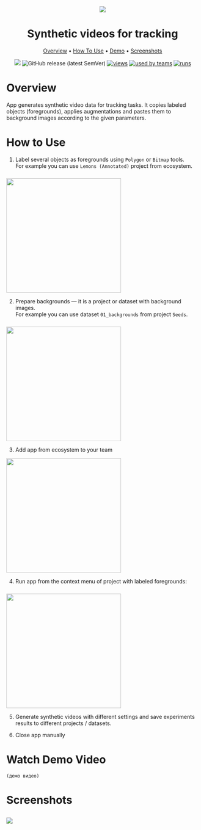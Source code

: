<div align="center" markdown>


<img src="https://imgur.com/1wvvNyY.png"/>  

# Synthetic videos for tracking

<p align="center">
  <a href="#Overview">Overview</a> •
  <a href="#How-To-Use">How To Use</a> •
  <a href="#Watch-Demo-Video">Demo</a> •
    <a href="#Screenshots">Screenshots</a>
</p>

[![](https://img.shields.io/badge/slack-chat-green.svg?logo=slack)](https://supervise.ly/slack)
![GitHub release (latest SemVer)](https://img.shields.io/github/v/release/supervisely-ecosystem/synthetic-videos-for-tracking)
[![views](https://app.supervise.ly/public/api/v3/ecosystem.counters?repo=supervisely-ecosystem/synthetic-videos-for-tracking&counter=views&label=views)](https://supervise.ly)
[![used by teams](https://app.supervise.ly/public/api/v3/ecosystem.counters?repo=supervisely-ecosystem/synthetic-videos-for-tracking&counter=downloads&label=used%20by%20teams)](https://supervise.ly)
[![runs](https://app.supervise.ly/public/api/v3/ecosystem.counters?repo=supervisely-ecosystem/synthetic-videos-for-tracking&counter=runs&label=runs&123)](https://supervise.ly)

</div>

# Overview

App generates synthetic video data for tracking tasks. It copies labeled objects (foregrounds), applies augmentations and pastes them to background images according to the given parameters.

# How to Use

1. Label several objects as foregrounds using `Polygon` or `Bitmap` tools.  
For example you can use `Lemons (Annotated)` project from ecosystem.  
<img src="https://imgur.com/3oshQw7.png" width="300" style='padding-top: 10px'>  


2. Prepare backgrounds — it is a project or dataset with background images.  
For example you can use dataset `01_backgrounds` from project `Seeds`.
<img src="https://imgur.com/BolnnHS.png" width="300" style='padding-top: 10px'>


3. Add app from ecosystem to your team   

 <img src="https://imgur.com/Neggszi.png" width="300">  


4. Run app from the context menu of project with labeled foregrounds:
<img src="https://imgur.com/68J2Z6t.png" width="300" style='padding-top: 10px'>  


5. Generate synthetic videos with different settings and save experiments results to different projects / datasets.

6. Close app manually


# Watch Demo Video
`(демо видео)`

# Screenshots
<img src="https://imgur.com/gBwRSjD.png" width="auto" style='padding-top: 10px'>
